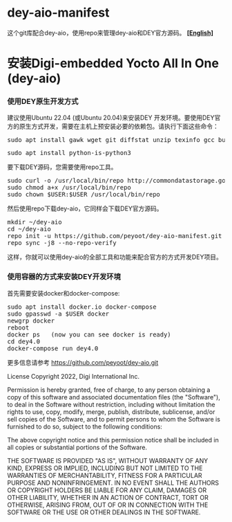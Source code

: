 # dey-aio-manifest
这个git库配合dey-aio，使用repo来管理dey-aio和DEY官方源码。
**[[English]](README.md)**

# 安装Digi-embedded Yocto All In One (dey-aio)
### 使用DEY原生开发方式 
建议使用Ubuntu 22.04 (或Ubuntu 20.04)来安装DEY 开发环境。要使用DEY官方的原生方式开发，需要在主机上预安装必要的依赖包。请执行下面这些命令：
<pre>sudo apt install gawk wget git diffstat unzip texinfo gcc build-essential chrpath socat cpio python3 python3-pip python3-pexpect xz-utils debianutils iputils-ping python3-git python3-jinja2 libegl1-mesa libsdl1.2-dev pylint xterm python3-subunit mesa-common-dev zstd liblz4-tool</pre>
<pre>sudo apt install python-is-python3</pre>
要下载DEY源码，您需要使用repo工具。
<pre>
sudo curl -o /usr/local/bin/repo http://commondatastorage.googleapis.com/git-repo-downloads/repo
sudo chmod a+x /usr/local/bin/repo
sudo chown $USER:$USER /usr/local/bin/repo
</pre>
然后使用repo下载dey-aio，它同样会下载DEY官方源码。
<pre>
mkdir ~/dey-aio
cd ~/dey-aio
repo init -u https://github.com/peyoot/dey-aio-manifest.git -b kirkstone
repo sync -j8 --no-repo-verify
</pre>

这样，你就可以使用dey-aio的全部工具和功能来配合官方的方式开发DEY项目。

### 使用容器的方式来安装DEY开发环境
首先需要安装docker和docker-compose:
<pre>
sudo apt install docker.io docker-compose  
sudo gpasswd -a $USER docker    
newgrp docker  
reboot
docker ps   (now you can see docker is ready)
cd dey4.0
docker-compose run dey4.0
</pre>

更多信息请参考 https://github.com/peyoot/dey-aio.git


License
Copyright 2022, Digi International Inc.

Permission is hereby granted, free of charge, to any person obtaining a copy of this software and associated documentation files (the "Software"), to deal in the Software without restriction, including without limitation the rights to use, copy, modify, merge, publish, distribute, sublicense, and/or sell copies of the Software, and to permit persons to whom the Software is furnished to do so, subject to the following conditions:

The above copyright notice and this permission notice shall be included in all copies or substantial portions of the Software.

THE SOFTWARE IS PROVIDED "AS IS", WITHOUT WARRANTY OF ANY KIND, EXPRESS OR IMPLIED, INCLUDING BUT NOT LIMITED TO THE WARRANTIES OF MERCHANTABILITY, FITNESS FOR A PARTICULAR PURPOSE AND NONINFRINGEMENT. IN NO EVENT SHALL THE AUTHORS OR COPYRIGHT HOLDERS BE LIABLE FOR ANY CLAIM, DAMAGES OR OTHER LIABILITY, WHETHER IN AN ACTION OF CONTRACT, TORT OR OTHERWISE, ARISING FROM, OUT OF OR IN CONNECTION WITH THE SOFTWARE OR THE USE OR OTHER DEALINGS IN THE SOFTWARE.



